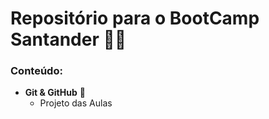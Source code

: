 # Repositório para o BootCamp Santander :man_student:

### Conteúdo:

- **Git & GitHub** :robot:
  - Projeto das Aulas

